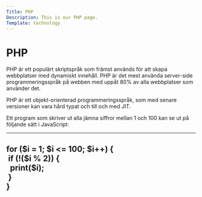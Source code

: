 ```yaml
---
Title: PHP
Description: This is our PHP page.
Template: technology
---
```


# PHP

PHP är ett populärt skriptspråk som främst används för att skapa webbplatser med dynamiskt innehåll. PHP är det mest använda server-side programmeringsspråk på webben med uppåt 80% av alla webbplatser som använder det.

PHP är ett objekt-orienterad programmeringsspråk, som med senare versioner kan vara hård typat och till och med JIT.

Ett program som skriver ut alla jämna siffror mellan 1 och 100 kan se ut på följande sätt i JavaScript:

---
for ($i = 1; $i <= 100; $i++) {  
&nbsp;if (!($i % 2)) {  
&nbsp;&nbsp;print($i);  
&nbsp;}  
}
---

